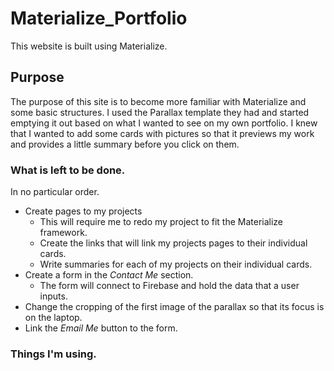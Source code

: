 # Materialize_Portfolio
This website is built using Materialize. 

## Purpose
The purpose of this site is to become more familiar with Materialize and some basic structures. I used the Parallax template they had and 
started emptying it out based on what I wanted to see on my own portfolio. I knew that I wanted to add some cards with pictures so that
it previews my work and provides a little summary before you click on them. 

### What is left to be done. 

In no particular order. 

* Create pages to my projects
  * This will require me to redo my project to fit the Materialize framework. 
  * Create the links that will link my projects pages to their individual cards. 
  * Write summaries for each of my projects on their individual cards. 
* Create a form in the _Contact Me_ section.
  * The form will connect to Firebase and hold the data that a user inputs. 
* Change the cropping of the first image of the parallax so that its focus is on the laptop. 
* Link the _Email Me_ button to the form. 

### Things I'm using. 


  
